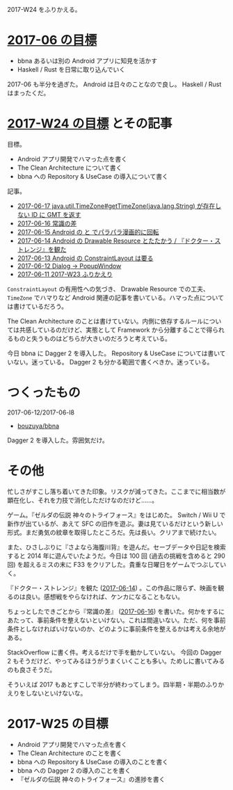2017-W24 をふりかえる。

# [2017-06 の目標][2017-05-31]

- bbna あるいは別の Android アプリに知見を活かす
- Haskell / Rust を日常に取り込んでいく

2017-06 も半分を過ぎた。 Android は日々のことなので良し。 Haskell / Rust はまったくだ。

# [2017-W24 の目標][2017-06-11] とその記事

目標。

- Android アプリ開発でハマった点を書く
- The Clean Architecture について書く
- bbna への Repository & UseCase の導入について書く

記事。

- [2017-06-17 java.util.TimeZone#getTimeZone(java.lang.String) が存在しない ID に GMT を返す][2017-06-17]
- [2017-06-16 常識の差][2017-06-16]
- [2017-06-15 Android の <animation-list> と <rotate> でパラパラ漫画的に回転][2017-06-15]
- [2017-06-14 Android の Drawable Resource とたたかう / 『ドクター・ストレンジ』を観た][2017-06-14]
- [2017-06-13 Android の ConstraintLayout は要る][2017-06-13]
- [2017-06-12 Dialog -> PopupWindow][2017-06-12]
- [2017-06-11 2017-W23 ふりかえり][2017-06-11]

`ConstraintLayout` の有用性への気づき、 Drawable Resource での工夫、 `TimeZone` でハマりなど Android 関連の記事を書いている。ハマった点については書けているだろう。

The Clean Architecture のことは書けていない。内側に依存するルールについては共感しているのだけど、実態として Framework から分離することで得られるものと失うものはどちらが大きいのだろうと考えている。

今日 bbna に Dagger 2 を導入した。 Repository & UseCase については書いていない。迷っている。 Dagger 2 も分かる範囲で書くべきか。迷っている。

# つくったもの

2017-06-12/2017-06-l8

- [bouzuya/bbna][]

Dagger 2 を導入した。雰囲気だけ。

# その他

忙しさがすこし落ち着いてきた印象。リスクが減ってきた。ここまでに相当数が顕在化し、それを力技で消化しただけなのだけど……。

ゲーム。『ゼルダの伝説 神々のトライフォース』をはじめた。 Switch / Wii U で新作が出ているが、あえて SFC の旧作を遊ぶ。妻は見ているだけという新しい形式。まだ勇気の紋章を取得したところだ。先は長い。クリアまで続けたい。

また、ひさしぶりに『さよなら海腹川背』を遊んだ。セーブデータや日記を検索すると 2014 年に遊んでいたようだ。今日は 100 回 (過去の挑戦を含めると 290 回) を超えるミスの末に F33 をクリアした。貴重な日曜日をゲームでつぶしていく。

『ドクター・ストレンジ』を観た ([2017-06-14][]) 。この作品に限らず、映画を観るのは良い。感想戦をやらなければ、ケンカになることもない。

ちょっとしたできごとから『常識の差』 ([2017-06-16][]) を書いた。何かをするにあたって、事前条件を整えないといけない。これは間違いない。ただ、何を事前条件としなければいけないのか、どのように事前条件を整えるかは考える余地がある。

StackOverflow に書く件。考えるだけで手を動かしていない。 今回の Dagger 2 もそうだけど、やってみるほうがうまくいくことも多い。ためしに書いてみるのも良さそうだ。

そういえば 2017 もあとすこしで半分が終わってしまう。四半期・半期のふりかえりをしないといけないな。

# 2017-W25 の目標

- Android アプリ開発でハマった点を書く
- The Clean Architecture のことを書く
- bbna への Repository & UseCase の導入のことを書く
- bbna への Dagger 2 の導入のことを書く
- 『ゼルダの伝説 神々のトライフォース』の進捗を書く

[2017-05-31]: https://blog.bouzuya.net/2017/05/31/
[2017-06-11]: https://blog.bouzuya.net/2017/06/11/
[2017-06-12]: https://blog.bouzuya.net/2017/06/12/
[2017-06-13]: https://blog.bouzuya.net/2017/06/13/
[2017-06-14]: https://blog.bouzuya.net/2017/06/14/
[2017-06-15]: https://blog.bouzuya.net/2017/06/15/
[2017-06-16]: https://blog.bouzuya.net/2017/06/16/
[2017-06-17]: https://blog.bouzuya.net/2017/06/17/
[bouzuya/bbna]: https://github.com/bouzuya/bbna
